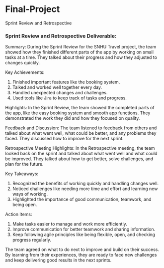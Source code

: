 # Final-Project
Sprint Review and Retrospective

### Sprint Review and Retrospective Deliverable:

Summary:
During the Sprint Review for the SNHU Travel project, the team showed how they finished different parts of the app by working on small tasks at a time. They talked about their progress and how they adjusted to changes quickly.

Key Achievements:
1. Finished important features like the booking system.
2. Talked and worked well together every day.
3. Handled unexpected changes and challenges.
4. Used tools like Jira to keep track of tasks and progress.

Highlights:
In the Sprint Review, the team showed the completed parts of the app, like the easy booking system and smooth app functions. They demonstrated the work they did and how they focused on quality.

Feedback and Discussion:
The team listened to feedback from others and talked about what went well, what could be better, and any problems they faced. They discussed how to improve for the next sprint.


Retrospective Meeting Highlights:
In the Retrospective meeting, the team looked back on the sprint and talked about what went well and what could be improved. They talked about how to get better, solve challenges, and plan for the future.

Key Takeaways:
1. Recognized the benefits of working quickly and handling changes well.
2. Noticed challenges like needing more time and effort and learning new ways of working.
3. Highlighted the importance of good communication, teamwork, and being open.

Action Items:
1. Make tasks easier to manage and work more efficiently.
2. Improve communication for better teamwork and sharing information.
3. Keep following agile principles like being flexible, open, and checking progress regularly.


The team agreed on what to do next to improve and build on their success. By learning from their experiences, they are ready to face new challenges and keep delivering good results in the next sprints.

